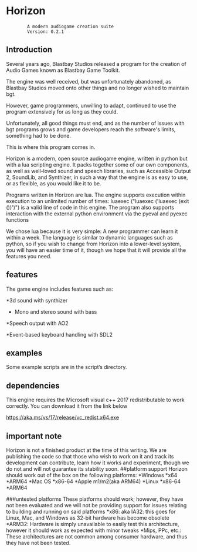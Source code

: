# Horizon
            A modern audiogame creation suite
            Version: 0.2.1
## Introduction
Several years ago, Blastbay Studios released a program for the creation of Audio Games known as Blastbay Game Toolkit.

The engine was well received, but was unfortunately abandoned, as Blastbay Studios moved onto other things and no longer wished to maintain bgt.

However, game programmers, unwilling to adapt, continued to use the program extensively for as long as they could.

Unfortunately, all good things must end, and as the number of issues with bgt programs grows and game developers reach the software's limits, something had to be done.

This is where this program comes in.

Horizon is a modern, open source audiogame engine, written in python but with a lua scripting engine. It packs together some of our own components, as well as well-loved sound and speech libraries, such as Accessible Output 2, SoundLib, and Synthizer, in such a way that the engine is as easy to use, or as flexible, as you would like it to be.

Programs written in Horizon are lua. The engine supports execution within execution to an unlimited number of times: luaexec ("luaexec ('luaexec (exit ())')") is a valid line of code in this engine. The program also supports interaction with the external python environment via the pyeval and pyexec functions

We chose lua because it is very simple: A new programmer can learn it within a week. The language is similar to dynamic languages such as python, so if you wish to change from Horizon into a lower-level system, you will have an easier time of it, though we hope that it will provide all the features you need.
## features

The game engine includes features such as:

*3d sound with synthizer

* Mono and stereo sound with bass

*Speech output with AO2

*Event-based keyboard handling with SDL2

## examples
Some example scripts are in the script’s directory.
## dependencies
This engine requires the Microsoft visual c++ 2017 redistributable to work correctly. You can download it from the link below

https://aka.ms/vs/17/release/vc_redist.x64.exe


## important note

Horizon is not a finished product at the time of this writing. We are publishing the code so that those who wish to work on it and track its development can contribute, learn how it works and experiment, though we do not and will not guarantee its stability soon.
##platform support
Horizon should work out of the box on the following platforms:
*Windows
    *x64
    *ARM64
*Mac OS
    *x86-64
    *Apple m1/m2(aka ARM64)
*Linux
    *x86-64
    *ARM64

###untested platforms
These platforms should work; however, they have not been evaluated and we will not be providing support for issues relating to building and running on said platforms
*x86: aka IA32: this goes for Linux, Mac, and Windows as 32-bit hardware has become obsolete
*ARM32: Hardware is simply unavailable to easily test this architecture, however it should work as expected with minor tweaks
*Mips, PPc, etc.: These architectures are not common among consumer hardware, and thus they have not been tested.

